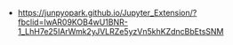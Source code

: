 
* https://junpyopark.github.io/Jupyter_Extension/?fbclid=IwAR09KOB4wU1BNR-1_LhH7e25IArWmk2yJVLRZe5yzVn5khKZdncBbEtsSNM
